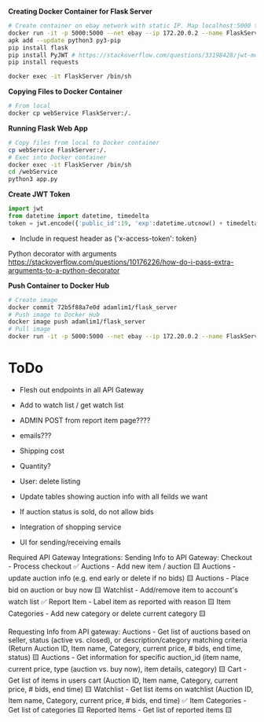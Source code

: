 **Creating Docker Container for Flask Server**
```bash
# Create container on ebay network with static IP. Map localhost:5000 to container port 5000
docker run -it -p 5000:5000 --net ebay --ip 172.20.0.2 --name FlaskServer alpine
apk add --update python3 py3-pip
pip install flask
pip install PyJWT # https://stackoverflow.com/questions/33198428/jwt-module-object-has-no-attribute-encode
pip install requests

docker exec -it FlaskServer /bin/sh
```
**Copying Files to Docker Container**
```bash
# From local
docker cp webService FlaskServer:/.
```

**Running Flask Web App**
```bash
# Copy files from local to Docker container
cp webService FlaskServer:/.
# Exec into Docker container
docker exec -it FlaskServer /bin/sh
cd /webService
python3 app.py
```


**Create JWT Token**
```python
import jwt
from datetime import datetime, timedelta
token = jwt.encode({'public_id':19, 'exp':datetime.utcnow() + timedelta(minutes=30)}, 'your secret key')
```
- Include in request header as {'x-access-token': token}

Python decorator with arguments
https://stackoverflow.com/questions/10176226/how-do-i-pass-extra-arguments-to-a-python-decorator


**Push Container to Docker Hub**
```bash
# Create image
docker commit 72b5f88a7e0d adamlim1/flask_server
# Push image to Docker Hub
docker image push adamlim1/flask_server
# Pull image
docker run -it -p 5000:5000 --net ebay --ip 172.20.0.2 --name FlaskServer adamlim1/flask_server:latest
```

# ToDo

- Flesh out endpoints in all API Gateway


- Add to watch list / get watch list
- ADMIN POST from report item page????
- emails???
- Shipping cost
- Quantity?
- User: delete listing
- Update tables showing auction info with all feilds we want
- If auction status is sold, do not allow bids
 

- Integration of shopping service 
- UI for sending/receiving emails
 
Required API Gateway Integrations:
Sending Info to API Gateway:
Checkout - Process checkout ✅
Auctions - Add new item / auction 🟨
Auctions - update auction info (e.g. end early or delete if no bids) 🟨
Auctions - Place bid on auction or buy now 🟨
Watchlist - Add/remove item to account's watch list ✅
Report Item - Label item as reported with reason 🟨
Item Categories - Add new category or delete current category 🟨

Requesting Info from API gateway:
Auctions - Get list of auctions based on seller, status (active vs. closed), or description/category matching criteria (Return Auction ID, Item name, Category, current price, # bids, end time, status) 🟨
Auctions - Get information for specific auction_id (item name, current price, type (auction vs. buy now), item details, category) 🟨
Cart - Get list of items in users cart (Auction ID, Item name, Category, current price, # bids, end time) 🟨
Watchlist - Get list items on watchlist (Auction ID, Item name, Category, current price, # bids, end time) ✅
Item Categories - Get list of categories 🟨
Reported Items - Get list of reported items 🟨
